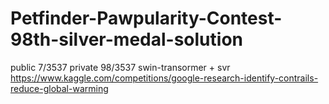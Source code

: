 # Petfinder-Pawpularity-Contest-98th-silver-medal-solution
public 7/3537
private 98/3537
swin-transormer + svr
https://www.kaggle.com/competitions/google-research-identify-contrails-reduce-global-warming
